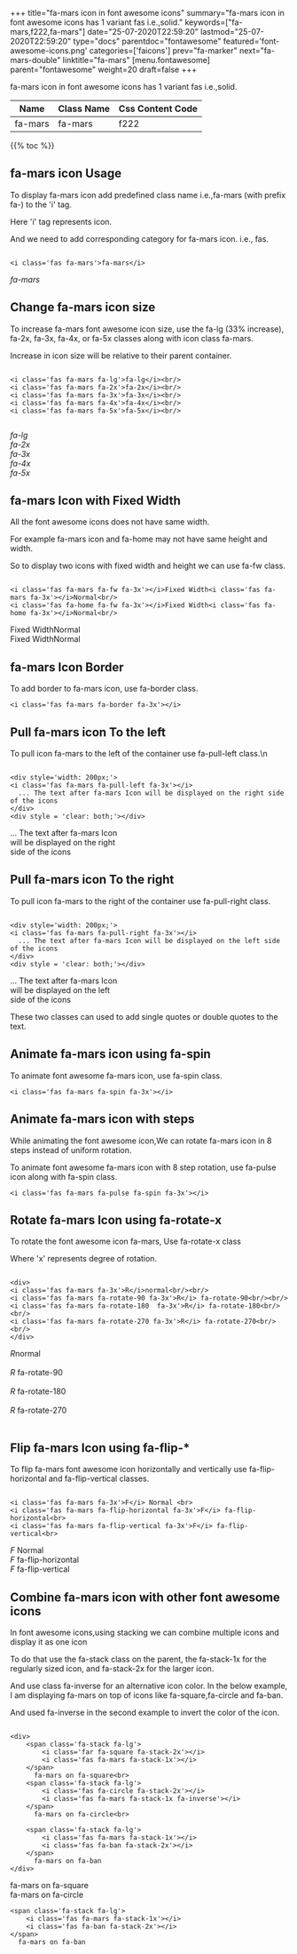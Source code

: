+++
title="fa-mars icon in font awesome icons"
summary="fa-mars icon in font awesome icons has 1 variant fas i.e.,solid."
keywords=["fa-mars,f222,fa-mars"]
date="25-07-2020T22:59:20"
lastmod="25-07-2020T22:59:20"
type="docs"
parentdoc="fontawesome"
featured='font-awesome-icons.png'
categories=['faicons']
prev="fa-marker"
next="fa-mars-double"
linktitle="fa-mars"
[menu.fontawesome]
parent="fontawesome"
weight=20
draft=false
+++


fa-mars icon in font awesome icons has 1 variant fas i.e.,solid.

<div class='table-responsive'><table class='table'><thead><tr><th>Name</th><th>Class Name</th><th>Css Content Code</th></tr></thead><tbody><tr><td>fa-mars</td><td>fa-mars</td><td>f222</td></tr></tbody></table></div>


{{% toc %}}


## fa-mars icon Usage

To display fa-mars icon add predefined class name i.e.,fa-mars (with prefix fa-) to the 'i' tag.

Here 'i' tag represents icon.

And we need to add corresponding category for fa-mars icon. i.e., fas.


```

<i class='fas fa-mars'>fa-mars</i>
```

<i class='fas fa-mars'>fa-mars</i>




## Change fa-mars icon size
To increase fa-mars font awesome icon size, use the fa-lg (33% increase), fa-2x, fa-3x, fa-4x, or fa-5x classes along with icon class fa-mars.

Increase in icon size will be relative to their parent container. 

```

<i class='fas fa-mars fa-lg'>fa-lg</i><br/>
<i class='fas fa-mars fa-2x'>fa-2x</i><br/>
<i class='fas fa-mars fa-3x'>fa-3x</i><br/>
<i class='fas fa-mars fa-4x'>fa-4x</i><br/>
<i class='fas fa-mars fa-5x'>fa-5x</i><br/>
            
```

<i class='fas fa-mars fa-lg'>fa-lg</i><br/>
<i class='fas fa-mars fa-2x'>fa-2x</i><br/>
<i class='fas fa-mars fa-3x'>fa-3x</i><br/>
<i class='fas fa-mars fa-4x'>fa-4x</i><br/>
<i class='fas fa-mars fa-5x'>fa-5x</i><br/>
            



## fa-mars Icon with Fixed Width 

All the font awesome icons does not have same width.

For example fa-mars icon and fa-home may not have same height and width.

So to display two icons with fixed width and height we can use fa-fw class.


```

<i class='fas fa-mars fa-fw fa-3x'></i>Fixed Width<i class='fas fa-mars fa-3x'></i>Normal<br/>
<i class='fas fa-home fa-fw fa-3x'></i>Fixed Width<i class='fas fa-home fa-3x'></i>Normal<br/>
```

<i class='fas fa-mars fa-fw fa-3x'></i>Fixed Width<i class='fas fa-mars fa-3x'></i>Normal<br/>
<i class='fas fa-home fa-fw fa-3x'></i>Fixed Width<i class='fas fa-home fa-3x'></i>Normal<br/>



## fa-mars Icon Border 

To add border to fa-mars icon, use fa-border class.


```
<i class='fas fa-mars fa-border fa-3x'></i>

```
<i class='fas fa-mars fa-border fa-3x'></i>





## Pull fa-mars icon To the left

To pull icon fa-mars to the left of the container use fa-pull-left class.\n

```

<div style='width: 200px;'>
<i class='fas fa-mars fa-pull-left fa-3x'></i>
  ... The text after fa-mars Icon will be displayed on the right side of the icons
</div>
<div style = 'clear: both;'></div>
```

<div style='width: 200px;'>
<i class='fas fa-mars fa-pull-left fa-3x'></i>
  ... The text after fa-mars Icon will be displayed on the right side of the icons
</div>
<div style = 'clear: both;'></div>




## Pull fa-mars icon To the right
To pull icon fa-mars to the right of the container use fa-pull-right class.

```

<div style='width: 200px;'>
<i class='fas fa-mars fa-pull-right fa-3x'></i>
  ... The text after fa-mars Icon will be displayed on the left side of the icons
</div>
<div style = 'clear: both;'></div>
```

<div style='width: 200px;'>
<i class='fas fa-mars fa-pull-right fa-3x'></i>
  ... The text after fa-mars Icon will be displayed on the left side of the icons
</div>
<div style = 'clear: both;'></div>

These two classes can used to add single quotes or double quotes to the text.


## Animate fa-mars icon using fa-spin
To animate font awesome fa-mars icon, use fa-spin class.

```
<i class='fas fa-mars fa-spin fa-3x'></i>
```
<i class='fas fa-mars fa-spin fa-3x'></i>




## Animate fa-mars icon with steps
While animating the font awesome icon,We can rotate fa-mars icon in 8 steps instead of uniform rotation.

To animate font awesome fa-mars icon with 8 step rotation, use fa-pulse icon along with fa-spin class.


```
<i class='fas fa-mars fa-pulse fa-spin fa-3x'></i>

```
<i class='fas fa-mars fa-pulse fa-spin fa-3x'></i>





## Rotate fa-mars Icon using fa-rotate-x
To rotate the font awesome icon fa-mars, Use fa-rotate-x class

Where 'x' represents degree of rotation.


```

<div>
<i class='fas fa-mars fa-3x'>R</i>normal<br/><br/>
<i class='fas fa-mars fa-rotate-90 fa-3x'>R</i> fa-rotate-90<br/><br/> 
<i class='fas fa-mars fa-rotate-180  fa-3x'>R</i> fa-rotate-180<br/><br/> 
<i class='fas fa-mars fa-rotate-270 fa-3x'>R</i> fa-rotate-270<br/><br/>
</div>
```

<div>
<i class='fas fa-mars fa-3x'>R</i>normal<br/><br/>
<i class='fas fa-mars fa-rotate-90 fa-3x'>R</i> fa-rotate-90<br/><br/> 
<i class='fas fa-mars fa-rotate-180  fa-3x'>R</i> fa-rotate-180<br/><br/> 
<i class='fas fa-mars fa-rotate-270 fa-3x'>R</i> fa-rotate-270<br/><br/>
</div>




## Flip fa-mars Icon using fa-flip-*
To flip fa-mars font awesome icon horizontally and vertically use fa-flip-horizontal and fa-flip-vertical classes. 

```

<i class='fas fa-mars fa-3x'>F</i> Normal <br>
<i class='fas fa-mars fa-flip-horizontal fa-3x'>F</i> fa-flip-horizontal<br>
<i class='fas fa-mars fa-flip-vertical fa-3x'>F</i> fa-flip-vertical<br>
```

<i class='fas fa-mars fa-3x'>F</i> Normal <br>
<i class='fas fa-mars fa-flip-horizontal fa-3x'>F</i> fa-flip-horizontal<br>
<i class='fas fa-mars fa-flip-vertical fa-3x'>F</i> fa-flip-vertical<br>




## Combine fa-mars icon with other font awesome icons
In font awesome icons,using stacking we can combine multiple icons and display it as one icon 

To do that use the fa-stack class on the parent, the fa-stack-1x for the regularly sized icon, and fa-stack-2x for the larger icon.

And use class fa-inverse for an alternative icon color. 
In the below example, I am displaying fa-mars on top of icons like fa-square,fa-circle and fa-ban.

And used fa-inverse in the second example to invert the color of the icon.

```

<div>
    <span class='fa-stack fa-lg'>
        <i class='far fa-square fa-stack-2x'></i>
        <i class='fas fa-mars fa-stack-1x'></i>
    </span>
      fa-mars on fa-square<br>
    <span class='fa-stack fa-lg'>
        <i class='fas fa-circle fa-stack-2x'></i>
        <i class='fas fa-mars fa-stack-1x fa-inverse'></i>
    </span>
      fa-mars on fa-circle<br>

    <span class='fa-stack fa-lg'>
        <i class='fas fa-mars fa-stack-1x'></i>
        <i class='fas fa-ban fa-stack-2x'></i>
    </span>
      fa-mars on fa-ban
</div>
```

<div>
    <span class='fa-stack fa-lg'>
        <i class='far fa-square fa-stack-2x'></i>
        <i class='fas fa-mars fa-stack-1x'></i>
    </span>
      fa-mars on fa-square<br>
    <span class='fa-stack fa-lg'>
        <i class='fas fa-circle fa-stack-2x'></i>
        <i class='fas fa-mars fa-stack-1x fa-inverse'></i>
    </span>
      fa-mars on fa-circle<br>

    <span class='fa-stack fa-lg'>
        <i class='fas fa-mars fa-stack-1x'></i>
        <i class='fas fa-ban fa-stack-2x'></i>
    </span>
      fa-mars on fa-ban
</div>







